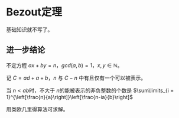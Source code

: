 # Bezout定理

基础知识就不写了。

## 进一步结论

不定方程 $ax+by = n$，$gcd(a, b) = 1$，$x,y\in\mathbb{N}$​​。

记 $C=ad+a+b$，$n$ 与 $C-n$ 中有且仅有一个可以被表示。

当 $n < ab$​ 时，不大于 $n$​ 的能被表示的非负整数的个数是 $\sum\limits_{i = 1}^{\left[\frac{n}{a}\right]}\left[\frac{n-ia}{b}\right]$​

用类欧几里得算法可求解。